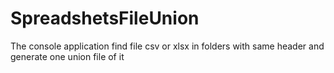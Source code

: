 # SpreadshetsFileUnion
The console application find file csv or xlsx in folders with same header and generate one union file of it
